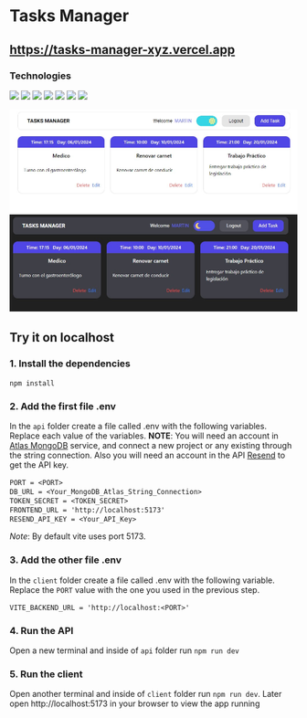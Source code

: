 # Tasks Manager
## https://tasks-manager-xyz.vercel.app
### Technologies

![](https://img.shields.io/badge/node_js-gray?style=for-the-badge&logo=node.js) ![](https://img.shields.io/badge/express-gray?style=for-the-badge&logo=express)  ![](https://img.shields.io/badge/mongo_db-gray?style=for-the-badge&logo=mongodb)  ![](https://img.shields.io/badge/react-gray?style=for-the-badge&logo=react)   ![](https://img.shields.io/badge/JAVASCRIPT-gray?style=for-the-badge&logo=javascript) ![](https://img.shields.io/badge/tailwind_css-gray?style=for-the-badge&logo=tailwindcss) ![](https://img.shields.io/badge/Styled--components-gray?style=for-the-badge&logo=styled-components)

![](./github-images/banner-1.jpg)
![](./github-images/banner-2.jpg)

## Try it on localhost
### 1. Install the dependencies
```
npm install 
```
### 2. Add the first file .env
In the `api` folder create a file called .env with the following variables. Replace each value of the variables.
**NOTE**: You will need an account in [Atlas MongoDB](https://www.mongodb.com/es/atlas/database) service, and connect a new project or any existing through the string connection. Also you will need an account in the API [Resend](https://resend.com/docs/send-with-nodejs) to get the API key. 
```
PORT = <PORT>
DB_URL = <Your_MongoDB_Atlas_String_Connection>
TOKEN_SECRET = <TOKEN_SECRET>
FRONTEND_URL = 'http://localhost:5173'
RESEND_API_KEY = <Your_API_Key>
```
*Note*: By default vite uses port 5173.
### 3. Add the other file .env
In the `client` folder create a file called .env with the following variable. Replace the `PORT` value with the one you used in the previous step.
```
VITE_BACKEND_URL = 'http://localhost:<PORT>'
```
### 4. Run the API
Open a new terminal and inside of `api` folder run `npm run dev`
### 5. Run the client
Open another terminal and inside of `client` folder run `npm run dev`. Later open http://localhost:5173 in your browser to view the app running
